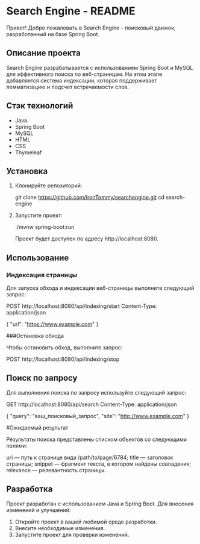 # Search Engine - README
Привет! Добро пожаловать в Search Engine - 
поисковый движок, разработанный на базе Spring Boot.

## Описание проекта

Search Engine разрабатывается с использованием Spring Boot и MySQL 
для эффективного поиска по веб-страницам. На этом этапе добавляется система индексации, 
которая поддерживает лемматизацию и подсчет встречаемости слов.

## Стэк технологий

- Java
- Spring Boot
- MySQL
- HTML
- CSS
- Thymeleaf

## Установка

1. Клонируйте репозиторий:

   git clone https://github.com/IronTommy/searchengine.git
   cd search-engine

2. Запустите проект:

   ./mvnw spring-boot:run

   Проект будет доступен по адресу http://localhost:8080.

## Использование

### Индексация страницы

Для запуска обхода и индексации веб-страницы выполните следующий запрос:

POST http://localhost:8080/api/indexing/start
Content-Type: application/json

{
"url": "https://www.example.com"
}

###Остановка обхода

Чтобы остановить обход, выполните запрос:

POST http://localhost:8080/api/indexing/stop

## Поиск по запросу

Для выполнения поиска по запросу используйте следующий запрос:

GET http://localhost:8080/api/search
Content-Type: application/json

{
"query": "ваш_поисковый_запрос",
"site": "http://www.example.com"
}

#Ожидаемый результат

Результаты поиска представлены списком объектов со следующими полями:

uri — путь к странице вида /path/to/page/6784;
title — заголовок страницы;
snippet — фрагмент текста, в котором найдены совпадения;
relevance — релевантность страницы.


## Разработка

Проект разработан с использованием Java и Spring Boot. Для внесения изменений и улучшений:

1. Откройте проект в вашей любимой среде разработки.
2. Внесите необходимые изменения.
3. Запустите проект для проверки изменений.
